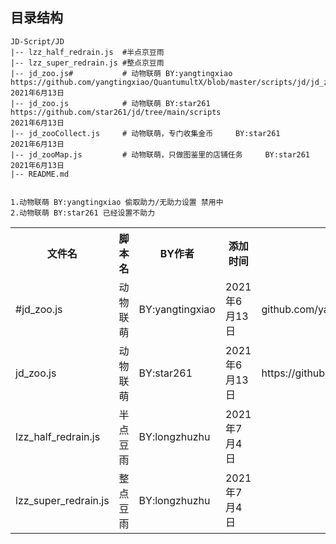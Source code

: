 ##  目录结构
    JD-Script/JD
    |-- lzz_half_redrain.js  #半点京豆雨
    |-- lzz_super_redrain.js #整点京豆雨
    |-- jd_zoo.js#           # 动物联萌 BY:yangtingxiao  https://github.com/yangtingxiao/QuantumultX/blob/master/scripts/jd/jd_zoo.js  2021年6月13日                  
    |-- jd_zoo.js            # 动物联萌 BY:star261       https://github.com/star261/jd/tree/main/scripts                               2021年6月13日
    |-- jd_zooCollect.js     # 动物联萌，专门收集金币     BY:star261                                                                    2021年6月13日
    |-- jd_zooMap.js         # 动物联萌，只做图鉴里的店铺任务     BY:star261                                                             2021年6月13日
    |-- README.md
    
    
    1.动物联萌 BY:yangtingxiao 偷取助力/无助力设置 禁用中
    2.动物联萌 BY:star261 已经设置不助力





<div>
    <table border="0">
	  <tr>
	    <th>文件名</th>
	    <th>脚本名</th>
	    <th>BY作者</th>
	    <th>添加时间</th>
	    <th>链接</th>
	  </tr>
	  <tr>
	    <td>#jd_zoo.js</td>
	    <td>动物联萌</td>
		  <td>BY:yangtingxiao</td>
			<td>2021年6月13日</td>
		  <td>github.com/yangtingxiao/</td>
	  </tr>
          <tr>
	  <td>jd_zoo.js</td>
	  <td>动物联萌</td>
		<td>BY:star261</td>
		<td>2021年6月13日</td>
		<td>https://github.com/star261/jd/tree/main/scripts</td>
	  </tr>
	     <tr>
	    <td>lzz_half_redrain.js</td>
	    <td>半点豆雨</td>
		  <td>BY:longzhuzhu</td>
			<td>2021年7月4日</td>
		  <td></td>
	  </tr>
	    <tr>
	    <td>lzz_super_redrain.js</td>
	    <td>整点豆雨</td>
		  <td>BY:longzhuzhu</td>
			<td>2021年7月4日</td>
		  <td></td>
	  </tr>
    </table>
</div>

